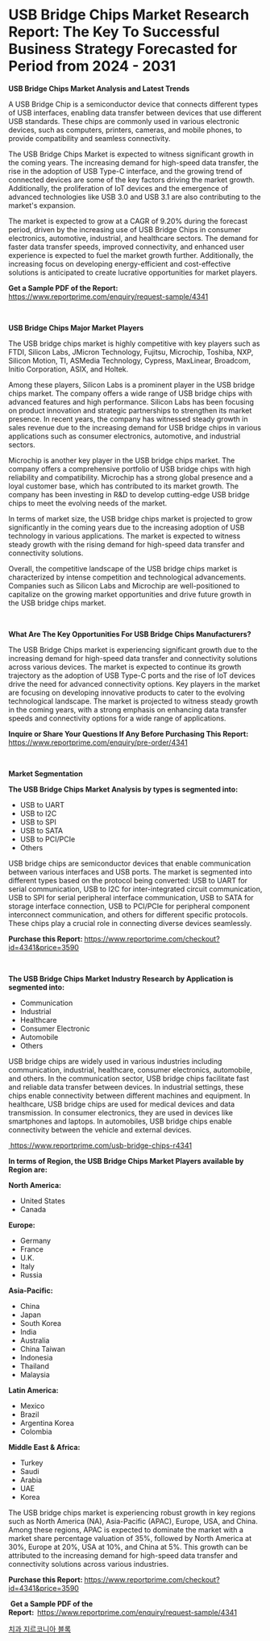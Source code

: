 <p><h1>USB Bridge Chips Market Research Report: The Key To Successful Business Strategy Forecasted for Period from 2024 - 2031</h1></p><p><strong>USB Bridge Chips Market Analysis and Latest Trends</strong></p>
<p><p>A USB Bridge Chip is a semiconductor device that connects different types of USB interfaces, enabling data transfer between devices that use different USB standards. These chips are commonly used in various electronic devices, such as computers, printers, cameras, and mobile phones, to provide compatibility and seamless connectivity.</p><p>The USB Bridge Chips Market is expected to witness significant growth in the coming years. The increasing demand for high-speed data transfer, the rise in the adoption of USB Type-C interface, and the growing trend of connected devices are some of the key factors driving the market growth. Additionally, the proliferation of IoT devices and the emergence of advanced technologies like USB 3.0 and USB 3.1 are also contributing to the market's expansion.</p><p>The market is expected to grow at a CAGR of 9.20% during the forecast period, driven by the increasing use of USB Bridge Chips in consumer electronics, automotive, industrial, and healthcare sectors. The demand for faster data transfer speeds, improved connectivity, and enhanced user experience is expected to fuel the market growth further. Additionally, the increasing focus on developing energy-efficient and cost-effective solutions is anticipated to create lucrative opportunities for market players.</p></p>
<p><strong>Get a Sample PDF of the Report:&nbsp;</strong> <a href="https://www.reportprime.com/enquiry/request-sample/4341">https://www.reportprime.com/enquiry/request-sample/4341</a></p>
<p>&nbsp;</p>
<p><strong>USB Bridge Chips Major Market Players</strong></p>
<p><p>The USB bridge chips market is highly competitive with key players such as FTDI, Silicon Labs, JMicron Technology, Fujitsu, Microchip, Toshiba, NXP, Silicon Motion, TI, ASMedia Technology, Cypress, MaxLinear, Broadcom, Initio Corporation, ASIX, and Holtek. </p><p>Among these players, Silicon Labs is a prominent player in the USB bridge chips market. The company offers a wide range of USB bridge chips with advanced features and high performance. Silicon Labs has been focusing on product innovation and strategic partnerships to strengthen its market presence. In recent years, the company has witnessed steady growth in sales revenue due to the increasing demand for USB bridge chips in various applications such as consumer electronics, automotive, and industrial sectors.</p><p>Microchip is another key player in the USB bridge chips market. The company offers a comprehensive portfolio of USB bridge chips with high reliability and compatibility. Microchip has a strong global presence and a loyal customer base, which has contributed to its market growth. The company has been investing in R&D to develop cutting-edge USB bridge chips to meet the evolving needs of the market.</p><p>In terms of market size, the USB bridge chips market is projected to grow significantly in the coming years due to the increasing adoption of USB technology in various applications. The market is expected to witness steady growth with the rising demand for high-speed data transfer and connectivity solutions.</p><p>Overall, the competitive landscape of the USB bridge chips market is characterized by intense competition and technological advancements. Companies such as Silicon Labs and Microchip are well-positioned to capitalize on the growing market opportunities and drive future growth in the USB bridge chips market.</p></p>
<p>&nbsp;</p>
<p><strong>What Are The Key Opportunities For USB Bridge Chips Manufacturers?</strong></p>
<p><p>The USB Bridge Chips market is experiencing significant growth due to the increasing demand for high-speed data transfer and connectivity solutions across various devices. The market is expected to continue its growth trajectory as the adoption of USB Type-C ports and the rise of IoT devices drive the need for advanced connectivity options. Key players in the market are focusing on developing innovative products to cater to the evolving technological landscape. The market is projected to witness steady growth in the coming years, with a strong emphasis on enhancing data transfer speeds and connectivity options for a wide range of applications.</p></p>
<p><strong>Inquire or Share Your Questions If Any Before Purchasing This Report:</strong> <a href="https://www.reportprime.com/enquiry/pre-order/4341">https://www.reportprime.com/enquiry/pre-order/4341</a></p>
<p>&nbsp;</p>
<p><strong>Market Segmentation</strong></p>
<p><strong>The USB Bridge Chips Market Analysis by types is segmented into:</strong></p>
<p><ul><li>USB to UART</li><li>USB to I2C</li><li>USB to SPI</li><li>USB to SATA</li><li>USB to PCI/PCIe</li><li>Others</li></ul></p>
<p><p>USB bridge chips are semiconductor devices that enable communication between various interfaces and USB ports. The market is segmented into different types based on the protocol being converted: USB to UART for serial communication, USB to I2C for inter-integrated circuit communication, USB to SPI for serial peripheral interface communication, USB to SATA for storage interface connection, USB to PCI/PCIe for peripheral component interconnect communication, and others for different specific protocols. These chips play a crucial role in connecting diverse devices seamlessly.</p></p>
<p><strong>Purchase this Report:&nbsp;</strong><a href="https://www.reportprime.com/checkout?id=4341&price=3590">https://www.reportprime.com/checkout?id=4341&price=3590</a></p>
<p>&nbsp;</p>
<p><strong>The USB Bridge Chips Market Industry Research by Application is segmented into:</strong></p>
<p><ul><li>Communication</li><li>Industrial</li><li>Healthcare</li><li>Consumer Electronic</li><li>Automobile</li><li>Others</li></ul></p>
<p><p>USB bridge chips are widely used in various industries including communication, industrial, healthcare, consumer electronics, automobile, and others. In the communication sector, USB bridge chips facilitate fast and reliable data transfer between devices. In industrial settings, these chips enable connectivity between different machines and equipment. In healthcare, USB bridge chips are used for medical devices and data transmission. In consumer electronics, they are used in devices like smartphones and laptops. In automobiles, USB bridge chips enable connectivity between the vehicle and external devices.</p></p>
<p><a href="https://www.reportprime.com/usb-bridge-chips-r4341">&nbsp;https://www.reportprime.com/usb-bridge-chips-r4341</a></p>
<p><strong>In terms of Region, the USB Bridge Chips Market Players available by Region are:</strong></p>
<p>
    <p> <strong> North America: </strong>
        <ul>
            <li>United States</li>
            <li>Canada</li>
        </ul>
        </p> 
    <p> <strong> Europe: </strong>
        <ul>
            <li>Germany</li>
            <li>France</li>
            <li>U.K.</li>
            <li>Italy</li>
            <li>Russia</li>
        </ul>
        </p> 
    <p> <strong> Asia-Pacific: </strong>
        <ul>
            <li>China</li>
            <li>Japan</li>
            <li>South Korea</li>
            <li>India</li>
            <li>Australia</li>
            <li>China Taiwan</li>
            <li>Indonesia</li>
            <li>Thailand</li>
            <li>Malaysia</li>
        </ul>
        </p> 
    <p> <strong> Latin America: </strong>
        <ul>
            <li>Mexico</li>
            <li>Brazil</li>
            <li>Argentina Korea</li>
            <li>Colombia</li>
        </ul>
        </p> 
    <p> <strong> Middle East & Africa: </strong>
        <ul>
            <li>Turkey</li>
            <li>Saudi</li>
            <li>Arabia</li>
            <li>UAE</li>
            <li>Korea</li>
        </ul>
    </p>
    </p>
<p><p>The USB bridge chips market is experiencing robust growth in key regions such as North America (NA), Asia-Pacific (APAC), Europe, USA, and China. Among these regions, APAC is expected to dominate the market with a market share percentage valuation of 35%, followed by North America at 30%, Europe at 20%, USA at 10%, and China at 5%. This growth can be attributed to the increasing demand for high-speed data transfer and connectivity solutions across various industries.</p></p>
<p><strong>Purchase this Report: </strong><a href="https://www.reportprime.com/checkout?id=4341&price=3590">https://www.reportprime.com/checkout?id=4341&price=3590</a></p>
<p>&nbsp;<strong>Get a Sample PDF of the Report:&nbsp;&nbsp;</strong><a href="https://www.reportprime.com/enquiry/request-sample/4341">https://www.reportprime.com/enquiry/request-sample/4341</a></p>
<p><strong></strong></p>
<p><p><a href="https://github.com/lzrvbyqzftro57/Market-Research-Report-List-2/blob/main/141502078362.md">치과 지르코니아 블록</a></p></p>